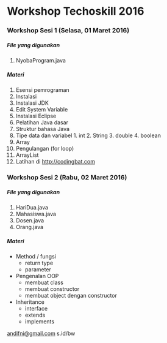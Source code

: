 # Workshop Techoskill 2016

### Workshop Sesi 1 (Selasa, 01 Maret 2016)
##### File yang digunakan
1. NyobaProgram.java

##### Materi
1. Esensi pemrograman
2. Instalasi
  1. Instalasi JDK
  2. Edit System Variable
  3. Instalasi Eclipse
3. Pelatihan Java dasar
  1. Struktur bahasa Java
  2. Tipe data dan variabel
    1. int
    2. String
    3. double
    4. boolean
  3. Array
  4. Pengulangan (for loop)
  5. ArrayList
4. Latihan di http://codingbat.com

### Workshop Sesi 2 (Rabu, 02 Maret 2016)
##### File yang digunakan
1. HariDua.java
2. Mahasiswa.java
3. Dosen.java
4. Orang.java

##### Materi
* Method / fungsi
  * return type
  * parameter
* Pengenalan OOP
  * membuat class
  * membuat constructor
  * membuat object dengan constructor
* Inheritance
  * interface
  * extends
  * implements


andifni@gmail.com
s.id/bw
